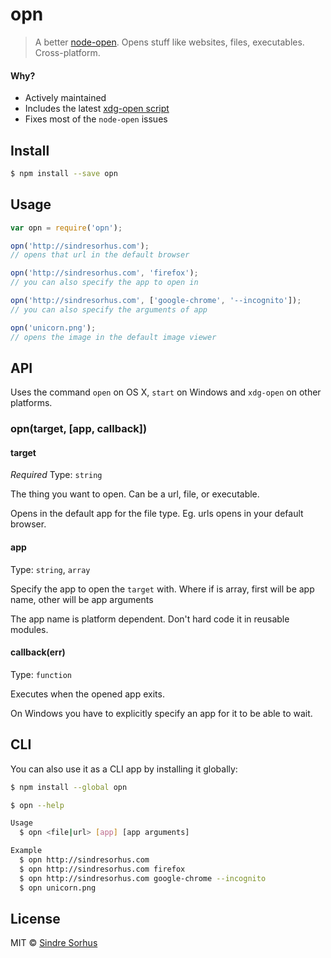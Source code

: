 # opn

> A better [node-open](https://github.com/pwnall/node-open). Opens stuff like websites, files, executables. Cross-platform.


#### Why?

- Actively maintained
- Includes the latest [xdg-open script](http://portland.freedesktop.org/download/)
- Fixes most of the `node-open` issues


## Install

```sh
$ npm install --save opn
```


## Usage

```js
var opn = require('opn');

opn('http://sindresorhus.com');
// opens that url in the default browser

opn('http://sindresorhus.com', 'firefox');
// you can also specify the app to open in

opn('http://sindresorhus.com', ['google-chrome', '--incognito']);
// you can also specify the arguments of app

opn('unicorn.png');
// opens the image in the default image viewer
```


## API

Uses the command `open` on OS X, `start` on Windows and `xdg-open` on other platforms.

### opn(target, [app, callback])

#### target

*Required*
Type: `string`

The thing you want to open. Can be a url, file, or executable.

Opens in the default app for the file type. Eg. urls opens in your default browser.

#### app

Type: `string`, `array`

Specify the app to open the `target` with. Where if is array, first will be app name,
other will be app arguments

The app name is platform dependent. Don't hard code it in reusable modules.

#### callback(err)

Type: `function`

Executes when the opened app exits.

On Windows you have to explicitly specify an app for it to be able to wait.


## CLI

You can also use it as a CLI app by installing it globally:

```sh
$ npm install --global opn
```

```sh
$ opn --help

Usage
  $ opn <file|url> [app] [app arguments]

Example
  $ opn http://sindresorhus.com
  $ opn http://sindresorhus.com firefox
  $ opn http://sindresorhus.com google-chrome --incognito
  $ opn unicorn.png
```


## License

MIT © [Sindre Sorhus](http://sindresorhus.com)
